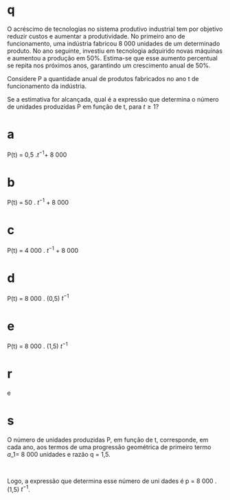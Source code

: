# q
O acréscimo de tecnologias no sistema produtivo industrial tem por objetivo reduzir custos e aumentar a produtividade. No primeiro ano de funcionamento, uma indústria fabricou 8 000 unidades de um determinado produto. No ano seguinte, investiu em tecnologia adquirido novas máquinas e aumentou a produção em 50%. Estima-se que esse aumento percentual se repita nos próximos anos, garantindo um crescimento anual de 50%.

Considere P a quantidade anual de produtos fabricados no ano t de funcionamento da indústria.

Se a estimativa for alcançada, qual é a expressão que determina o número de unidades produzidas P em função de t, para $t \geq1$?

# a
P(t) = 0,5 .$t^{-1}$+ 8 000

# b
P(t) = 50 . $t^{-1}$ + 8 000

# c
P(t) = 4 000 . $t^{-1}$ + 8 000

# d
P(t) = 8 000 . (0,5) $t^{-1}$

# e
P(t) = 8 000 . (1,5) $t^{-1}$

# r
e

# s
O número de unidades produzidas P, em função de t, corresponde, em cada ano, aos termos de uma progressão geométrica de primeiro termo $a\_1$= 8 000 unidades e razão q = 1,5.

 

Logo, a expressão que determina esse número de uni dades é p = 8 000 . (1,5) $t^{-1}$.
